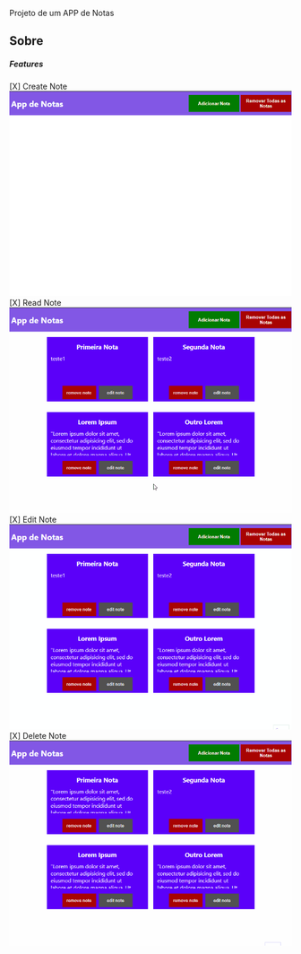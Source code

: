 Projeto de um APP de Notas


<h2>Sobre</h2>

<p>  </p>


<h5> Features </h5>
[X] Create Note
<img alt='Create Note' title='Create Note' src='./ilustrations/Create-Note.gif' />
[X] Read Note
<img alt='Read Note' title='Read Note' src='./ilustrations/Read-Note.gif' />
[X] Edit Note
<img alt='Edit Note' title='Edit Note' src='./ilustrations/Edit-Note.gif' />
[X] Delete Note
<img alt='Delete Note' title='Delete Note' src='./ilustrations/Delete-Note.gif' />
